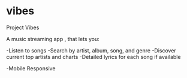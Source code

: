 # vibes

Project Vibes

A music streaming app , that lets you:

-Listen to songs 
-Search by artist, album, song, and genre
-Discover current top artists and charts
-Detailed lyrics for each song if available

-Mobile Responsive
